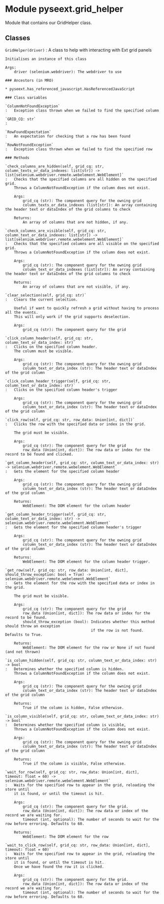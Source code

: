 Module pyseext.grid_helper
==========================
Module that contains our GridHelper class.

Classes
-------

`GridHelper(driver)`
:   A class to help with interacting with Ext grid panels
        
    
    Initialises an instance of this class
    
    Args:
        driver (selenium.webdriver): The webdriver to use

    ### Ancestors (in MRO)

    * pyseext.has_referenced_javascript.HasReferencedJavaScript

    ### Class variables

    `ColumnNotFoundException`
    :   Exception class thrown when we failed to find the specified column

    `GRID_CQ: str`
    :

    `RowFoundExpectation`
    :   An expectation for checking that a row has been found

    `RowNotFoundException`
    :   Exception class thrown when we failed to find the specified row

    ### Methods

    `check_columns_are_hidden(self, grid_cq: str, column_texts_or_data_indexes: list[str]) ‑> list[selenium.webdriver.remote.webelement.WebElement]`
    :   Checks that the specified columns are all hidden on the specified grid.
        Throws a ColumnNotFoundException if the column does not exist.
        
        Args:
            grid_cq (str): The component query for the owning grid
            column_texts_or_data_indexes (list[str]): An array containing the header text or dataIndex of the grid columns to check
        
        Returns:
            An array of columns that are not hidden, if any.

    `check_columns_are_visible(self, grid_cq: str, column_text_or_data_indexes: list[str]) ‑> list[selenium.webdriver.remote.webelement.WebElement]`
    :   Checks that the specified columns are all visible on the specified grid.
        Throws a ColumnNotFoundException if the column does not exist.
        
        Args:
            grid_cq (str): The component query for the owning grid
            column_text_or_data_indexes (list[str]): An array containing the header text or dataIndex of the grid columns to check
        
        Returns:
            An array of columns that are not visible, if any.

    `clear_selection(self, grid_cq: str)`
    :   Clears the current selection.
        
        Useful if want to quickly refresh a grid without having to process all the events.
        This will only work if the grid supports deselection.
        
        Args:
            grid_cq (str): The component query for the grid

    `click_column_header(self, grid_cq: str, column_text_or_data_index: str)`
    :   Clicks on the specified column header.
        The column must be visible.
        
        Args:
            grid_cq (str): The component query for the owning grid
            column_text_or_data_index (str): The header text or dataIndex of the grid column

    `click_column_header_trigger(self, grid_cq: str, column_text_or_data_index: str)`
    :   Clicks on the specified column header's trigger
        
        Args:
            grid_cq (str): The component query for the owning grid
            column_text_or_data_index (str): The header text or dataIndex of the grid column

    `click_row(self, grid_cq: str, row_data: Union[int, dict])`
    :   Clicks the row with the specified data or index in the grid.
        
        The grid must be visible.
        
        Args:
            grid_cq (str): The component query for the grid
            row_data (Union[int, dict]): The row data or index for the record to be found and clicked.

    `get_column_header(self, grid_cq: str, column_text_or_data_index: str) ‑> selenium.webdriver.remote.webelement.WebElement`
    :   Gets the element for the specified column header
        
        Args:
            grid_cq (str): The component query for the owning grid
            column_text_or_data_index (str): The header text or dataIndex of the grid column
        
        Returns:
            WebElement: The DOM element for the column header

    `get_column_header_trigger(self, grid_cq: str, column_text_or_data_index: str) ‑> selenium.webdriver.remote.webelement.WebElement`
    :   Gets the element for the specified column header's trigger
        
        Args:
            grid_cq (str): The component query for the owning grid
            column_text_or_data_index (str): The header text or dataIndex of the grid column
        
        Returns:
            WebElement: The DOM element for the column header trigger.

    `get_row(self, grid_cq: str, row_data: Union[int, dict], should_throw_exception: bool = True) ‑> selenium.webdriver.remote.webelement.WebElement`
    :   Gets the element for the row with the specified data or index in the grid.
        
        The grid must be visible.
        
        Args:
            grid_cq (str): The component query for the grid
            row_data (Union[int, dict]): The row data or index for the record to be found.
            should_throw_exception (bool): Indicates whether this method should throw an exception
                                           if the row is not found. Defaults to True.
        
        Returns:
            WebElement: The DOM element for the row or None if not found (and not thrown)

    `is_column_hidden(self, grid_cq: str, column_text_or_data_index: str) ‑> bool`
    :   Determines whether the specified column is hidden.
        Throws a ColumnNotFoundException if the column does not exist.
        
        Args:
            grid_cq (str): The component query for the owning grid
            column_text_or_data_index (str): The header text or dataIndex of the grid column
        
        Returns:
            True if the column is hidden, False otherwise.

    `is_column_visible(self, grid_cq: str, column_text_or_data_index: str) ‑> bool`
    :   Determines whether the specified column is visible,
        Throws a ColumnNotFoundException if the column does not exist.
        
        Args:
            grid_cq (str): The component query for the owning grid
            column_text_or_data_index (str): The header text or dataIndex of the grid column
        
        Returns:
            True if the column is visible, False otherwise.

    `wait_for_row(self, grid_cq: str, row_data: Union[int, dict], timeout: float = 60) ‑> selenium.webdriver.remote.webelement.WebElement`
    :   Waits for the specified row to appear in the grid, reloading the store until
        it is found, or until the timeout is hit.
        
        Args:
            grid_cq (str): The component query for the grid.
            row_data (Union[int, dict]): The row data or index of the record we are waiting for.
            timeout (int, optional): The number of seconds to wait for the row before erroring. Defaults to 60.
        
        Returns:
            WebElement: The DOM element for the row

    `wait_to_click_row(self, grid_cq: str, row_data: Union[int, dict], timeout: float = 60)`
    :   Waits for the specified row to appear in the grid, reloading the store until
        it is found, or until the timeout is hit.
        Once we have found the row it is clicked.
        
        Args:
            grid_cq (str): The component query for the grid.
            row_data (Union[int, dict]): The row data or index of the record we are waiting for.
            timeout (int, optional): The number of seconds to wait for the row before erroring. Defaults to 60.